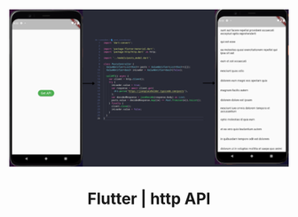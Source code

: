 <h1 align="center">
  <img alt="letmeask" src=".github/assets/Screenshot_20211123_085141.png" width="720px" /> 
  <br />
  <br />
   Flutter | http API  
</h1>
